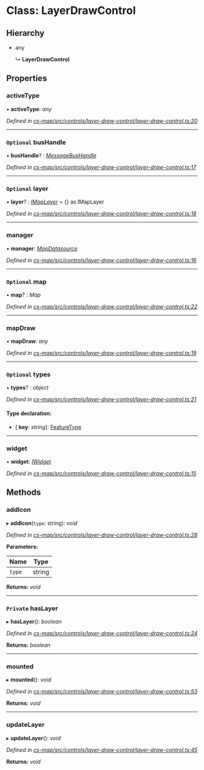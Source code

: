 # Class: LayerDrawControl

## Hierarchy

* any

  ↳ **LayerDrawControl**

## Properties

###  activeType

• **activeType**: *any*

*Defined in [cs-map/src/controls/layer-draw-control/layer-draw-control.ts:20](https://github.com/RichardHovenkamp/csnext/blob/0e0b9b29/packages/cs-map/src/controls/layer-draw-control/layer-draw-control.ts#L20)*

___

### `Optional` busHandle

• **busHandle**? : *[MessageBusHandle](_cs_core_src_utils_message_bus_message_bus_handle_.messagebushandle.md)*

*Defined in [cs-map/src/controls/layer-draw-control/layer-draw-control.ts:17](https://github.com/RichardHovenkamp/csnext/blob/0e0b9b29/packages/cs-map/src/controls/layer-draw-control/layer-draw-control.ts#L17)*

___

### `Optional` layer

• **layer**? : *[IMapLayer](../interfaces/_cs_map_src_classes_imap_layer_.imaplayer.md)* =  {} as IMapLayer

*Defined in [cs-map/src/controls/layer-draw-control/layer-draw-control.ts:18](https://github.com/RichardHovenkamp/csnext/blob/0e0b9b29/packages/cs-map/src/controls/layer-draw-control/layer-draw-control.ts#L18)*

___

###  manager

• **manager**: *[MapDatasource](_cs_map_src_datasources_map_datasource_.mapdatasource.md)*

*Defined in [cs-map/src/controls/layer-draw-control/layer-draw-control.ts:16](https://github.com/RichardHovenkamp/csnext/blob/0e0b9b29/packages/cs-map/src/controls/layer-draw-control/layer-draw-control.ts#L16)*

___

### `Optional` map

• **map**? : *Map*

*Defined in [cs-map/src/controls/layer-draw-control/layer-draw-control.ts:22](https://github.com/RichardHovenkamp/csnext/blob/0e0b9b29/packages/cs-map/src/controls/layer-draw-control/layer-draw-control.ts#L22)*

___

###  mapDraw

• **mapDraw**: *any*

*Defined in [cs-map/src/controls/layer-draw-control/layer-draw-control.ts:19](https://github.com/RichardHovenkamp/csnext/blob/0e0b9b29/packages/cs-map/src/controls/layer-draw-control/layer-draw-control.ts#L19)*

___

### `Optional` types

• **types**? : *object*

*Defined in [cs-map/src/controls/layer-draw-control/layer-draw-control.ts:21](https://github.com/RichardHovenkamp/csnext/blob/0e0b9b29/packages/cs-map/src/controls/layer-draw-control/layer-draw-control.ts#L21)*

#### Type declaration:

* \[ **key**: *string*\]: [FeatureType](_cs_map_src_classes_feature_type_.featuretype.md)

___

###  widget

• **widget**: *[IWidget](../interfaces/_cs_core_src_widget_widget_.iwidget.md)*

*Defined in [cs-map/src/controls/layer-draw-control/layer-draw-control.ts:15](https://github.com/RichardHovenkamp/csnext/blob/0e0b9b29/packages/cs-map/src/controls/layer-draw-control/layer-draw-control.ts#L15)*

## Methods

###  addIcon

▸ **addIcon**(`type`: string): *void*

*Defined in [cs-map/src/controls/layer-draw-control/layer-draw-control.ts:28](https://github.com/RichardHovenkamp/csnext/blob/0e0b9b29/packages/cs-map/src/controls/layer-draw-control/layer-draw-control.ts#L28)*

**Parameters:**

Name | Type |
------ | ------ |
`type` | string |

**Returns:** *void*

___

### `Private` hasLayer

▸ **hasLayer**(): *boolean*

*Defined in [cs-map/src/controls/layer-draw-control/layer-draw-control.ts:24](https://github.com/RichardHovenkamp/csnext/blob/0e0b9b29/packages/cs-map/src/controls/layer-draw-control/layer-draw-control.ts#L24)*

**Returns:** *boolean*

___

###  mounted

▸ **mounted**(): *void*

*Defined in [cs-map/src/controls/layer-draw-control/layer-draw-control.ts:53](https://github.com/RichardHovenkamp/csnext/blob/0e0b9b29/packages/cs-map/src/controls/layer-draw-control/layer-draw-control.ts#L53)*

**Returns:** *void*

___

###  updateLayer

▸ **updateLayer**(): *void*

*Defined in [cs-map/src/controls/layer-draw-control/layer-draw-control.ts:45](https://github.com/RichardHovenkamp/csnext/blob/0e0b9b29/packages/cs-map/src/controls/layer-draw-control/layer-draw-control.ts#L45)*

**Returns:** *void*
